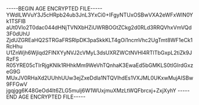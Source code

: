 -----BEGIN AGE ENCRYPTED FILE-----
YWdlLWVuY3J5cHRpb24ub3JnL3YxCi0+IFgyNTUxOSBwVXA2eWFxWlN0Yk1TSFlB
aUt0Vlo2T0dac044dHNjTVNXbHZiUWRBOGtZCkg2d0RLd3RRQVhxVmVQd3F0dUhU
ZjdUZGREaHQ2STRGaFRSRlpDK3paSkkKLT4gOi1ncmVhc2UgTmt8WF1eCk1RcHhu
U1ZnWjh6Wjlqd2FlNXYyNVJ2cVMyL3dsUXRZWCtNVHl4RTlTbGxpL2tiZk9JRzFS
R05YRE05cTIrRjgKNlk1RHhkMm9WeVhTQnhaK3EwaEd5bGMKLS0tIGIrdGxzeG9G
MUxJV0RHaXd2UUhhUUw3ejZxeDdla1NTQVlhdEs1VXJML0UKxwMujAISBw9FFGwV
jgqjgg6K48GeOd4It6ZLG5mulj6W1WUxjmuXMzLtWQFbrcxj+ZxjXyhY
-----END AGE ENCRYPTED FILE-----
